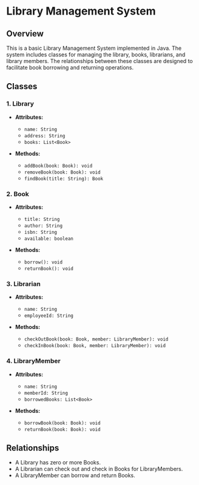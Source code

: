# Library Management System

## Overview
This is a basic Library Management System implemented in Java. The system includes classes for managing the library, books, librarians, and library members. The relationships between these classes are designed to facilitate book borrowing and returning operations.

## Classes

### 1. Library
- **Attributes:**
  - `name: String`
  - `address: String`
  - `books: List<Book>`

- **Methods:**
  - `addBook(book: Book): void`
  - `removeBook(book: Book): void`
  - `findBook(title: String): Book`

### 2. Book
- **Attributes:**
  - `title: String`
  - `author: String`
  - `isbn: String`
  - `available: boolean`

- **Methods:**
  - `borrow(): void`
  - `returnBook(): void`

### 3. Librarian
- **Attributes:**
  - `name: String`
  - `employeeId: String`

- **Methods:**
  - `checkOutBook(book: Book, member: LibraryMember): void`
  - `checkInBook(book: Book, member: LibraryMember): void`

### 4. LibraryMember
- **Attributes:**
  - `name: String`
  - `memberId: String`
  - `borrowedBooks: List<Book>`

- **Methods:**
  - `borrowBook(book: Book): void`
  - `returnBook(book: Book): void`

## Relationships
- A Library has zero or more Books.
- A Librarian can check out and check in Books for LibraryMembers.
- A LibraryMember can borrow and return Books.

